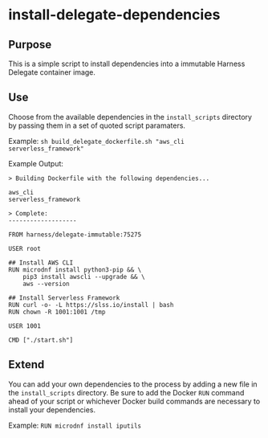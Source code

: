 # install-delegate-dependencies

## Purpose

This is a simple script to install dependencies into a immutable Harness Delegate container image.

## Use

Choose from the available dependencies in the `install_scripts` directory by passing them in a set of quoted script paramaters.

Example:
`sh build_delegate_dockerfile.sh "aws_cli serverless_framework"`

Example Output:

```
> Building Dockerfile with the following dependencies...

aws_cli
serverless_framework

> Complete:
-------------------

FROM harness/delegate-immutable:75275

USER root

## Install AWS CLI
RUN microdnf install python3-pip && \
    pip3 install awscli --upgrade && \
    aws --version

## Install Serverless Framework
RUN curl -o- -L https://slss.io/install | bash
RUN chown -R 1001:1001 /tmp

USER 1001

CMD ["./start.sh"]
```

## Extend

You can add your own dependencies to the process by adding a new file in the `install_scripts` directory.  Be sure to add the Docker `RUN` command ahead of your script or whichever Docker build commands are necessary to install your dependencies.

Example:
`RUN microdnf install iputils`